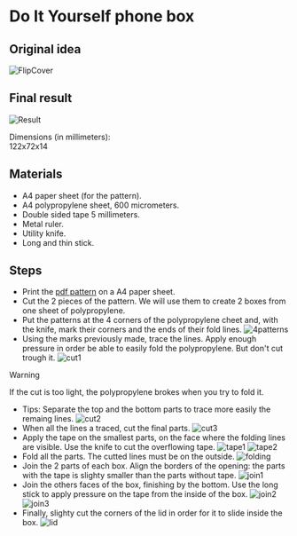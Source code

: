 # Do It Yourself phone box

## Original idea

![FlipCover](IMG_20240922_180400.jpg)

## Final result

![Result](IMG_20240922_175647.jpg)

Dimensions (in millimeters):  
122x72x14  
 
## Materials

- A4 paper sheet (for the pattern).
- A4 polypropylene sheet, 600 micrometers.
- Double sided tape 5 millimeters.
- Metal ruler.
- Utility knife.
- Long and thin stick.

## Steps

- Print the [pdf pattern](box.pdf) on a A4 paper sheet.
- Cut the 2 pieces of the pattern. We will use them to create 2 boxes from one sheet of polypropylene.  
- Put the patterns at the 4 corners of the polypropylene cheet and, with the knife, mark their corners and the ends of their fold lines.
![4patterns](IMG_20240922_171748.jpg)
- Using the marks previously made, trace the lines. Apply enough pressure in order be able to easily fold the polypropylene. But don't cut trough it.
![cut1](IMG_20240922_172657.jpg)
> [!Warning]
> If the cut is too light, the polypropylene brokes when you try to fold it.  
- Tips: Separate the top and the bottom parts to trace more easily the remaing lines.
![cut2](IMG_20240922_173106.jpg)  
- When all the lines a traced, cut the final parts.
![cut3](IMG_20240922_173814.jpg)
- Apply the tape on the smallest parts, on the face where the folding lines are visible. Use the knife to cut the overflowing tape.
![tape1](IMG_20240922_173957.jpg)
![tape2](IMG_20240922_174242.jpg)
- Fold all the parts. The cutted lines must be on the outside.
![folding](IMG_20240922_174845.jpg)
- Join the 2 parts of each box. Align the borders of the opening: the parts with the tape is slighty smaller than the parts without tape.
![join1](IMG_20240922_175032.jpg)
- Join the others faces of the box, finishing by the bottom. Use the long stick to apply pressure on the tape from the inside of the box.
![join2](IMG_20240922_175159.jpg)  
![join3](IMG_20240922_175349.jpg)
- Finally, slighty cut the corners of the lid in order for it to slide inside the box.
![lid](IMG_20240922_175526.jpg)

